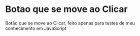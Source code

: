 # Botao que se move ao Clicar

Botão que se move ao Clicar, feito apenas para testes de meu conhecimento em JavaScript
